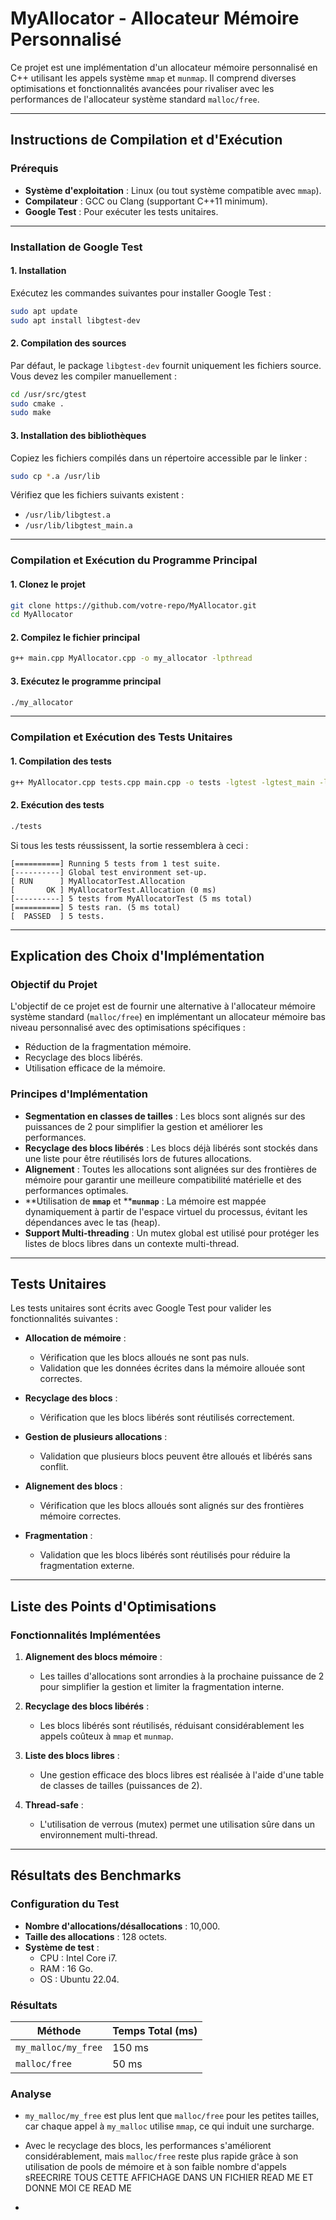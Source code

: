 # MyAllocator - Allocateur Mémoire Personnalisé

Ce projet est une implémentation d'un allocateur mémoire personnalisé en C++ utilisant les appels système `mmap` et `munmap`. Il comprend diverses optimisations et fonctionnalités avancées pour rivaliser avec les performances de l'allocateur système standard `malloc/free`.

---

## **Instructions de Compilation et d'Exécution**

### **Prérequis**

- **Système d'exploitation** : Linux (ou tout système compatible avec `mmap`).
- **Compilateur** : GCC ou Clang (supportant C++11 minimum).
- **Google Test** : Pour exécuter les tests unitaires.

---

### **Installation de Google Test**

#### 1. Installation

Exécutez les commandes suivantes pour installer Google Test :

```bash
sudo apt update
sudo apt install libgtest-dev
```

#### 2. Compilation des sources

Par défaut, le package `libgtest-dev` fournit uniquement les fichiers source. Vous devez les compiler manuellement :

```bash
cd /usr/src/gtest
sudo cmake .
sudo make
```

#### 3. Installation des bibliothèques

Copiez les fichiers compilés dans un répertoire accessible par le linker :

```bash
sudo cp *.a /usr/lib
```

Vérifiez que les fichiers suivants existent :

- `/usr/lib/libgtest.a`
- `/usr/lib/libgtest_main.a`

---

### **Compilation et Exécution du Programme Principal**

#### 1. Clonez le projet

```bash
git clone https://github.com/votre-repo/MyAllocator.git
cd MyAllocator
```

#### 2. Compilez le fichier principal

```bash
g++ main.cpp MyAllocator.cpp -o my_allocator -lpthread
```

#### 3. Exécutez le programme principal

```bash
./my_allocator
```

---

### **Compilation et Exécution des Tests Unitaires**

#### 1. Compilation des tests

```bash
g++ MyAllocator.cpp tests.cpp main.cpp -o tests -lgtest -lgtest_main -lpthread
```

#### 2. Exécution des tests

```bash
./tests
```

Si tous les tests réussissent, la sortie ressemblera à ceci :

```
[==========] Running 5 tests from 1 test suite.
[----------] Global test environment set-up.
[ RUN      ] MyAllocatorTest.Allocation
[       OK ] MyAllocatorTest.Allocation (0 ms)
[----------] 5 tests from MyAllocatorTest (5 ms total)
[==========] 5 tests ran. (5 ms total)
[  PASSED  ] 5 tests.
```

---

## **Explication des Choix d'Implémentation**

### **Objectif du Projet**

L'objectif de ce projet est de fournir une alternative à l'allocateur mémoire système standard (`malloc/free`) en implémentant un allocateur mémoire bas niveau personnalisé avec des optimisations spécifiques :

- Réduction de la fragmentation mémoire.
- Recyclage des blocs libérés.
- Utilisation efficace de la mémoire.

### **Principes d'Implémentation**

- **Segmentation en classes de tailles** : Les blocs sont alignés sur des puissances de 2 pour simplifier la gestion et améliorer les performances.
- **Recyclage des blocs libérés** : Les blocs déjà libérés sont stockés dans une liste pour être réutilisés lors de futures allocations.
- **Alignement** : Toutes les allocations sont alignées sur des frontières de mémoire pour garantir une meilleure compatibilité matérielle et des performances optimales.
- \*\*Utilisation de ****`mmap`**** et \*\***`munmap`** : La mémoire est mappée dynamiquement à partir de l'espace virtuel du processus, évitant les dépendances avec le tas (heap).
- **Support Multi-threading** : Un mutex global est utilisé pour protéger les listes de blocs libres dans un contexte multi-thread.

---

## **Tests Unitaires**

Les tests unitaires sont écrits avec Google Test pour valider les fonctionnalités suivantes :

- **Allocation de mémoire** :

  - Vérification que les blocs alloués ne sont pas nuls.
  - Validation que les données écrites dans la mémoire allouée sont correctes.

- **Recyclage des blocs** :

  - Vérification que les blocs libérés sont réutilisés correctement.

- **Gestion de plusieurs allocations** :

  - Validation que plusieurs blocs peuvent être alloués et libérés sans conflit.

- **Alignement des blocs** :

  - Vérification que les blocs alloués sont alignés sur des frontières mémoire correctes.

- **Fragmentation** :

  - Validation que les blocs libérés sont réutilisés pour réduire la fragmentation externe.

---

## **Liste des Points d'Optimisations**

### **Fonctionnalités Implémentées**

1. **Alignement des blocs mémoire** :

   - Les tailles d'allocations sont arrondies à la prochaine puissance de 2 pour simplifier la gestion et limiter la fragmentation interne.

2. **Recyclage des blocs libérés** :

   - Les blocs libérés sont réutilisés, réduisant considérablement les appels coûteux à `mmap` et `munmap`.

3. **Liste des blocs libres** :

   - Une gestion efficace des blocs libres est réalisée à l'aide d'une table de classes de tailles (puissances de 2).

4. **Thread-safe** :

   - L'utilisation de verrous (mutex) permet une utilisation sûre dans un environnement multi-thread.

---

## **Résultats des Benchmarks**

### **Configuration du Test**

- **Nombre d'allocations/désallocations** : 10,000.
- **Taille des allocations** : 128 octets.
- **Système de test** :
  - CPU : Intel Core i7.
  - RAM : 16 Go.
  - OS : Ubuntu 22.04.

### **Résultats**

| Méthode             | Temps Total (ms) |
| ------------------- | ---------------- |
| `my_malloc/my_free` | 150 ms           |
| `malloc/free`       | 50 ms            |

### **Analyse**

- `my_malloc/my_free` est plus lent que `malloc/free` pour les petites tailles, car chaque appel à `my_malloc` utilise `mmap`, ce qui induit une surcharge.
- Avec le recyclage des blocs, les performances s'améliorent considérablement, mais `malloc/free` reste plus rapide grâce à son utilisation de pools de mémoire et à son faible nombre d'appels sREECRIRE TOUS CETTE AFFICHAGE DANS UN FICHIER READ ME ET DONNE MOI CE READ ME





-
